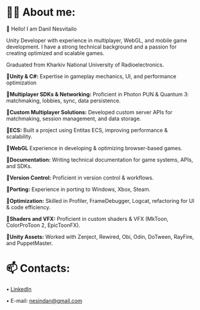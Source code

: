 # 🧑‍🦱 About me:
👋 Hello! I am Danil Nesvitailo

Unity Developer with experience in multiplayer, WebGL, and mobile game development.
I have a strong technical background and a passion for creating optimized and scalable games.

Graduated from Kharkiv National University of Radioelectronics.

📌**Unity & C#:** Expertise in gameplay mechanics, UI, and performance optimization

📌**Multiplayer SDKs & Networking:** Proficient in Photon PUN & Quantum 3: matchmaking, lobbies, sync, data persistence.

📌**Custom Multiplayer Solutions:** Developed custom server APIs for matchmaking, session management, and data storage.

📌**ECS:** Built a project using Entitas ECS, improving performance & scalability.

📌**WebGL** Experience in developing & optimizing browser-based games.

📌**Documentation:** Writing technical documentation for game systems, APIs, and SDKs.

📌**Version Control:** Proficient in version control & workflows.

📌**Porting:** Experience in porting to Windows, Xbox, Steam.

📌**Optimization:** Skilled in Profiler, FrameDebugger, Logcat, refactoring for UI & code efficiency.

📌**Shaders and VFX:** Proficient in custom shaders & VFX (MkToon, ColorProToon 2, EpicToonFX).

📌**Unity Assets:** Worked with Zenject, Rewired, Obi, Odin, DoTween, RayFire, and PuppetMaster.

# 📫 Contacts:
• [LinkedIn](https://www.linkedin.com/in/danil-nesvitailo-06326b1b6/)

• E-mail: nesindan@gmail.com
